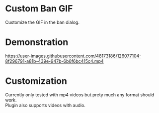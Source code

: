 # Custom Ban GIF
Customize the GIF in the ban dialog.

# Demonstration
https://user-images.githubusercontent.com/48173186/126077104-8f296791-a81b-439e-947b-6b6f6bc415c4.mp4

# Customization
Currently only tested with mp4 videos but prety much any format should work.  
Plugin also supports videos with audio.

